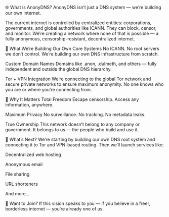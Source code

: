 🌐 What is AnonyDNS?
AnonyDNS isn’t just a DNS system — we’re building our own internet.

The current internet is controlled by centralized entities: corporations, governments, and global authorities like ICANN. They can block, censor, and monitor. We’re creating a network where none of that is possible — a fully anonymous, censorship-resistant, decentralized internet.

🧱 What We’re Building
Our Own Core Systems No ICANN. No root servers we don’t control. We’re building our own DNS infrastructure from scratch.

Custom Domain Names Domains like .anon, .dulmeth, and others — fully independent and outside the global DNS hierarchy.

Tor + VPN Integration We’re connecting to the global Tor network and secure private networks to ensure maximum anonymity. No one knows who you are or where you’re connecting from.

🔐 Why It Matters
Total Freedom Escape censorship. Access any information, anywhere.

Maximum Privacy No surveillance. No tracking. No metadata leaks.

True Ownership This network doesn’t belong to any company or government. It belongs to us — the people who build and use it.

🚧 What’s Next?
We’re starting by building our own DNS root system and connecting it to Tor and VPN-based routing. Then we’ll launch services like:

Decentralized web hosting

Anonymous email

File sharing

URL shorteners

And more...

🧠 Want to Join?
If this vision speaks to you — if you believe in a freer, borderless internet — you’re already one of us.
